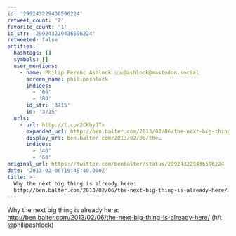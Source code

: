 ```yaml
---
id: '299243229436596224'
retweet_count: '2'
favorite_count: '1'
id_str: '299243229436596224'
retweeted: false
entities:
  hashtags: []
  symbols: []
  user_mentions:
    - name: Philip Ferenc Ashlock 🇺🇲@ashlock@mastodon.social
      screen_name: philipashlock
      indices:
        - '66'
        - '80'
      id_str: '3715'
      id: '3715'
  urls:
    - url: http://t.co/2CKhyJTx
      expanded_url: http://ben.balter.com/2013/02/06/the-next-big-thing-is-already-here/
      display_url: ben.balter.com/2013/02/06/the…
      indices:
        - '40'
        - '60'
original_url: https://twitter.com/benbalter/status/299243229436596224
date: '2013-02-06T19:48:40.000Z'
title: >-
  Why the next big thing is already here:
  http://ben.balter.com/2013/02/06/the-next-big-thing-is-already-here/…
---
```


Why the next big thing is already here: http://ben.balter.com/2013/02/06/the-next-big-thing-is-already-here/ (h/t @philipashlock)